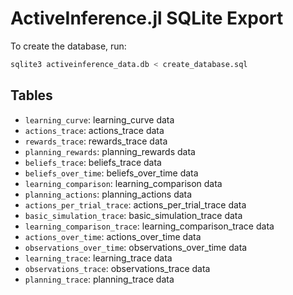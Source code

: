 # ActiveInference.jl SQLite Export

To create the database, run:
```bash
sqlite3 activeinference_data.db < create_database.sql
```

## Tables
- `learning_curve`: learning_curve data
- `actions_trace`: actions_trace data
- `rewards_trace`: rewards_trace data
- `planning_rewards`: planning_rewards data
- `beliefs_trace`: beliefs_trace data
- `beliefs_over_time`: beliefs_over_time data
- `learning_comparison`: learning_comparison data
- `planning_actions`: planning_actions data
- `actions_per_trial_trace`: actions_per_trial_trace data
- `basic_simulation_trace`: basic_simulation_trace data
- `learning_comparison_trace`: learning_comparison_trace data
- `actions_over_time`: actions_over_time data
- `observations_over_time`: observations_over_time data
- `learning_trace`: learning_trace data
- `observations_trace`: observations_trace data
- `planning_trace`: planning_trace data
